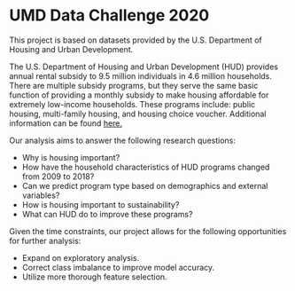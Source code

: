 # UMD Data Challenge 2020

This project is based on datasets provided by the U.S. Department of Housing and Urban Development.

The U.S. Department of Housing and Urban Development (HUD) provides annual rental subsidy to 9.5 million individuals in 4.6 million households. There are multiple subsidy programs, but they serve the same basic function of providing a monthly subsidy to make housing affordable for extremely low-income households. These programs include: public housing, multi-family housing, and housing choice voucher. Additional information can be found [here.](https://www.cdc.gov/nchs/data/datalinkage/primer-on-hud-programs.pdf)

Our analysis aims to answer the following research questions:
* Why is housing important?
* How have the household characteristics of HUD programs changed from 2009 to 2018?
* Can we predict program type based on demographics and external variables?
* How is housing important to sustainability?
* What can HUD do to improve these programs?

Given the time constraints, our project allows for the following opportunities for further analysis:
* Expand on exploratory analysis.
* Correct class imbalance to improve model accuracy.
* Utilize more thorough feature selection.
